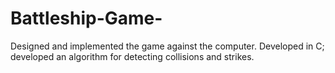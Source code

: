 # Battleship-Game-
Designed and implemented the game against the computer. Developed in C;   developed an algorithm for detecting collisions and strikes.

